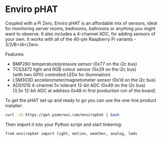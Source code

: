 <!--
---
name: Enviro pHAT
class: board
type: adc,sensor
formfactor: pHAT
manufacturer: Pimoroni
description: A package of environmental sensors for IoT projects
url: https://shop.pimoroni.com/products/enviro-phat
github: https://github.com/pimoroni/enviro-phat
buy: https://shop.pimoroni.com/products/enviro-phat
image: 'enviro-phat.png'
pincount: 40
eeprom: no
power:
  '2':
ground:
  '6':
  '9':
  '14':
  '20':
  '25':
  '30':
  '34':
  '39':
pin:
  '3':
    mode: i2c
  '5':
    mode: i2c
  '7':
    mode: output
    name: LEDs
i2c:
  '0x1d':
    name: Motion Sensor
    device: LSM303D
  '0x29':
    name: Light/Colour Sensor
    device: TCS3472
  '0x49':
    name: 4-Channel Analog Input
    device: ADS1015
  '0x77':
    name: Temp/Pressure Sensor
    device: BMP280
-->
# Enviro pHAT

Coupled with a Pi Zero, Enviro pHAT is an affordable mix of sensors, ideal for monitoring server rooms, bedrooms, ballrooms or anything you might want to observe. It also includes a 4-channel ADC, for adding sensors of your own. It works with all of the 40-pin Raspberry Pi variants - 3/2/B+/A+/Zero.

Features:

* BMP280 temperature/pressure sensor (0x77 on the i2c bus)  
* TCS3472 light and RGB colour sensor (0x29 on the i2c bus)  
(with two GPIO controlled LEDs for illumination)  
* LSM303D accelerometer/magnetometer sensor (0x1d on the i2c bus)  
* ADS1015 4-channel 5v tolerant 12-bit ADC (0x49 on the i2c bus)  
(3.3v 12-bit ADC at address 0x48 in first production run of the board)

To get the pHAT set up and ready to go you can use the one-line product installer:

```bash
curl -sS https://get.pimoroni.com/envirophat | bash
```

Then import it into your Python script and start tinkering:

```bash
from envirophat import light, motion, weather, analog, leds
```
